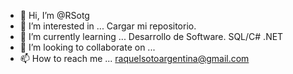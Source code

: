- 👋 Hi, I’m @RSotg
- 👀 I’m interested in ... Cargar mi repositorio.
- 🌱 I’m currently learning ... Desarrollo de Software. SQL/C# .NET
- 💞️ I’m looking to collaborate on ...
- 📫 How to reach me ... raquelsotoargentina@gmail.com

<!---
RSotg/RSotg is a ✨ special ✨ repository because its `README.md` (this file) appears on your GitHub profile.
You can click the Preview link to take a look at your changes.
--->
